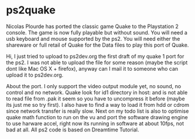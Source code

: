 # ps2quake
Nicolas Plourde has ported the classic game Quake to the Playstation 2 console.
The game is now fully playable but without sound.
You will need a usb keyboard and mouse supported by the ps2.
You will need either the shareware or full retail of Quake for the Data files to play this port of Quake.



Hi, I just tried to upload to ps2dev.org the first draft of my quake 1 port for the ps2. I was not able to upload the file for some reason (maybe the script dont like Mac OS X + firefox), anyway can I mail it to someone who can upload it to ps2dev.org.

About the port. I only support the video output module yet, no sound, no control and no network. Quake look for id1 directory in host: and is not able to read file from .pak it seem so you have to uncompress it before (maybe its just me so try first). I also have to find a way to load it from hdd or cdrom since network transfer is really slow. Next on my todo list is also to optimise quake math function to run on the vu and port the software drawing engine to use harware accel, right now its running in software at about 10fps, not bad at all. All ps2 code is based on Dreamtime Tutorial.
